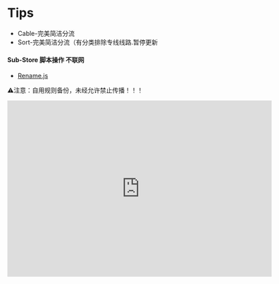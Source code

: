 # Tips
* Cable-完美简洁分流
* Sort-完美简洁分流（有分类排除专线线路.暂停更新

#### Sub-Store 脚本操作 不联网
* [Rename.js](https://raw.githubusercontent.com/Bakint/Openclash/refs/heads/main/Rename.js)


⚠️注意：自用规则备份，未经允许禁止传播！！！

[<iframe style="width:100%;height:auto;min-width:600px;min-height:400px;" src="https://www.star-history.com/embed?secret=SkJLS0pVYmpiaXVCSkk=#BakInt/Openclash&Timeline" frameBorder="0"></iframe>](https://www.star-history.com/#BakInt/Openclash&Timeline)
